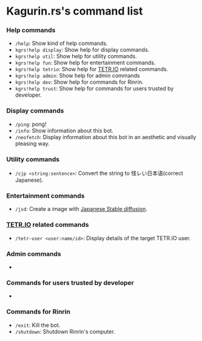 # Kagurin.rs's command list

### Help commands
- `/help`: Show kind of help commands. 
- `kgrs!help display`: Show help for display commands.
- `kgrs!help util`: Show help for utility commands.
- `kgrs!help fun`: Show help for entertainment commands.
- `kgrs!help tetrio`: Show help for [TETR.IO](https://tetr.io) related commands.
- `kgrs!help admin`: Show help for admin commands
- `kgrs!help dev`: Show help for commands for Rinrin.
- `kgrs!help trust`: Show help for commands for users trusted by developer.


### Display commands
- `/ping`: pong!
- `/info`: Show information about this bot.
- `/neofetch`: Display information about this bot in an aesthetic and visually pleasing way.

### Utility commands
- `/cjp <string:sentence>`: Convert the string to 怪レい日本语(correct Japanese).
<!--- `/rust`: Run Rust code in Rust playground.-->

### Entertainment commands
- `/jsd`: Create a image with [Japanese Stable diffusion](https://github.com/rinnakk/japanese-stable-diffusion).

### [TETR.IO](https://tetr.io) related commands
- `/tetr-user <user:name/id>`: Display details of the target TETR.IO user.

### Admin commands
- 

### Commands for users trusted by developer
- 

### Commands for Rinrin
- `/exit`: Kill the bot.
- `/shutdown`: Shutdown Rinrin's computer.

<!--
### Display commands
- `kgrs!info`: display Kagurin.rs's information.
- `kgrs!profile [UserID:int]`: display details of the target user.  
if no arguments are passed, display the those of the user who called the command.
- `kgrs!avatar [UserID:int]`: display the target user's icon.  
if no arguments are passed, display the those of the user who called the command.
- `kgrs!server_info [ServerID:int]`: display details of the target server.  
if no arguments are passed,display the those of the server where called the command.
- `kgrs!sky`: display the next daily reset time of Sky:CotL.
- `kgrs!invite`: show invitation URL for this bot.

### Utility commands
- `kgrs!now`: get the current UNIX timestamp.
- `kgrs!timestamp <year:int> <month:int> <day:int> [hour:int] [minute:int] [second:int] [millisecond:int]`: get the UNIX timestamp for the specified date and time.  
- `kgrs!uuid [HowMany:int] [IsUppercase:bool]`: generate UUID(s)

### Entertainment commands
- `kgrs!gtb`: traditional Onion-Garlic-Burrito random

### [TETR.IO](https://tetr.io) related commands
- `kgrs!tetr-user <user:str>`: display details of the target TETR.IO user.

### Administrator commands
- 

### Commands for people trusted by developer
- `kgrs!set_activity <ActivityType:ACTIVITY-TYPE> <content:str>`: chenge Kagurin'rs's activity.  
argument `ACTIVITY-TYPE` is one of `playing`, `listening`, `watching`, `competing` -->
